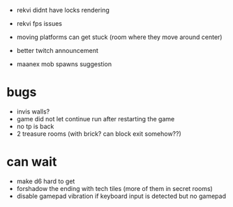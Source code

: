 * rekvi didnt have locks rendering
* rekvi fps issues
* moving platforms can get stuck (room where they move around center)

* better twitch announcement
* maanex mob spawns suggestion

# bugs
* invis walls?
* game did not let continue run after restarting the game
* no tp is back
* 2 treasure rooms (with brick? can block exit somehow??)

# can wait
 * make d6 hard to get
 * forshadow the ending with tech tiles (more of them in secret rooms)
 * disable gamepad vibration if keyboard input is detected but no gamepad
